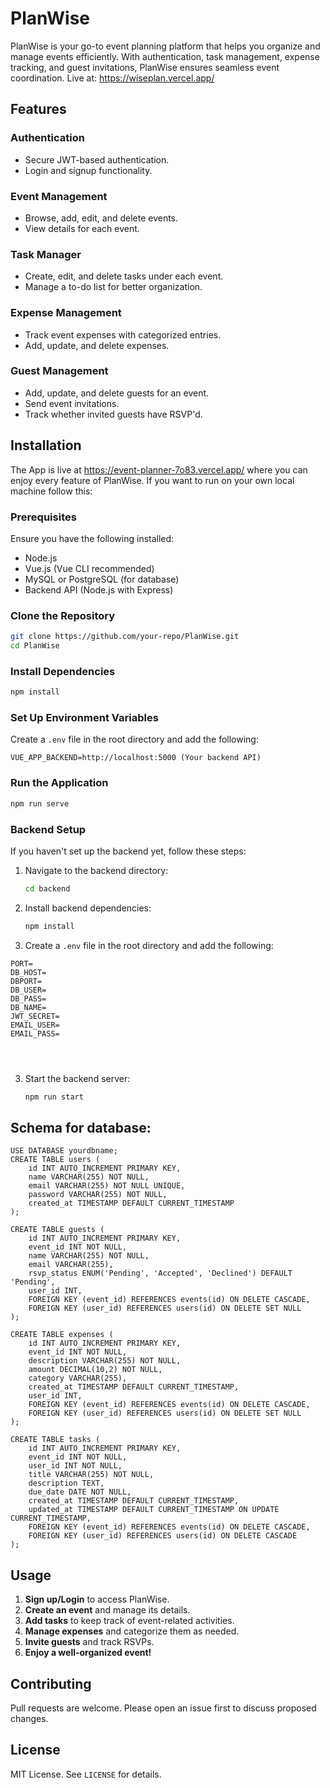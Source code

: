 # PlanWise

PlanWise is your go-to event planning platform that helps you organize and manage events efficiently. With authentication, task management, expense tracking, and guest invitations, PlanWise ensures seamless event coordination.
Live at: https://wiseplan.vercel.app/
## Features

### Authentication
- Secure JWT-based authentication.
- Login and signup functionality.

### Event Management
- Browse, add, edit, and delete events.
- View details for each event.

### Task Manager
- Create, edit, and delete tasks under each event.
- Manage a to-do list for better organization.

### Expense Management
- Track event expenses with categorized entries.
- Add, update, and delete expenses.

### Guest Management
- Add, update, and delete guests for an event.
- Send event invitations.
- Track whether invited guests have RSVP'd.

## Installation
The App is live at https://event-planner-7o83.vercel.app/ where you can enjoy every feature of PlanWise. If you want to run on your own local machine follow this: 

### Prerequisites
Ensure you have the following installed:
- Node.js
- Vue.js (Vue CLI recommended)
- MySQL or PostgreSQL (for database)
- Backend API (Node.js with Express)

### Clone the Repository
```sh
git clone https://github.com/your-repo/PlanWise.git
cd PlanWise
```

### Install Dependencies
```sh
npm install
```

### Set Up Environment Variables
Create a `.env` file in the root directory and add the following:
```
VUE_APP_BACKEND=http://localhost:5000 (Your backend API)
```

### Run the Application
```sh
npm run serve
```

### Backend Setup
If you haven't set up the backend yet, follow these steps:
1. Navigate to the backend directory:
   ```sh
   cd backend
   ```
2. Install backend dependencies:
   ```sh
   npm install
   ```
3. Create a `.env` file in the root directory and add the following:
```
PORT=
DB_HOST=
DBPORT=
DB_USER=
DB_PASS=
DB_NAME=
JWT_SECRET=
EMAIL_USER=
EMAIL_PASS=




```
3. Start the backend server:
   ```sh
   npm run start
   ```
## Schema for database:
```
USE DATABASE yourdbname;
CREATE TABLE users (
    id INT AUTO_INCREMENT PRIMARY KEY,
    name VARCHAR(255) NOT NULL,
    email VARCHAR(255) NOT NULL UNIQUE,
    password VARCHAR(255) NOT NULL,
    created_at TIMESTAMP DEFAULT CURRENT_TIMESTAMP
);

CREATE TABLE guests (
    id INT AUTO_INCREMENT PRIMARY KEY,
    event_id INT NOT NULL,
    name VARCHAR(255) NOT NULL,
    email VARCHAR(255),
    rsvp_status ENUM('Pending', 'Accepted', 'Declined') DEFAULT 'Pending',
    user_id INT,
    FOREIGN KEY (event_id) REFERENCES events(id) ON DELETE CASCADE,
    FOREIGN KEY (user_id) REFERENCES users(id) ON DELETE SET NULL
);

CREATE TABLE expenses (
    id INT AUTO_INCREMENT PRIMARY KEY,
    event_id INT NOT NULL,
    description VARCHAR(255) NOT NULL,
    amount DECIMAL(10,2) NOT NULL,
    category VARCHAR(255),
    created_at TIMESTAMP DEFAULT CURRENT_TIMESTAMP,
    user_id INT,
    FOREIGN KEY (event_id) REFERENCES events(id) ON DELETE CASCADE,
    FOREIGN KEY (user_id) REFERENCES users(id) ON DELETE SET NULL
);

CREATE TABLE tasks (
    id INT AUTO_INCREMENT PRIMARY KEY,
    event_id INT NOT NULL,
    user_id INT NOT NULL,
    title VARCHAR(255) NOT NULL,
    description TEXT,
    due_date DATE NOT NULL,
    created_at TIMESTAMP DEFAULT CURRENT_TIMESTAMP,
    updated_at TIMESTAMP DEFAULT CURRENT_TIMESTAMP ON UPDATE CURRENT_TIMESTAMP,
    FOREIGN KEY (event_id) REFERENCES events(id) ON DELETE CASCADE,
    FOREIGN KEY (user_id) REFERENCES users(id) ON DELETE CASCADE
);
```
## Usage
1. **Sign up/Login** to access PlanWise.
2. **Create an event** and manage its details.
3. **Add tasks** to keep track of event-related activities.
4. **Manage expenses** and categorize them as needed.
5. **Invite guests** and track RSVPs.
6. **Enjoy a well-organized event!**

## Contributing
Pull requests are welcome. Please open an issue first to discuss proposed changes.

## License
MIT License. See `LICENSE` for details.

